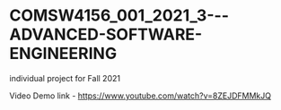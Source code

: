 # COMSW4156_001_2021_3---ADVANCED-SOFTWARE-ENGINEERING
individual project for Fall 2021

Video Demo link - https://www.youtube.com/watch?v=8ZEJDFMMkJQ